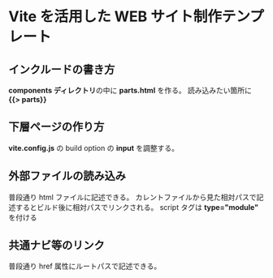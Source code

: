 # Vite を活用した WEB サイト制作テンプレート

## インクルードの書き方

**components ディレクトリ**の中に **parts.html** を作る。
読み込みたい箇所に **{{> parts}}**

## 下層ページの作り方

**vite.config.js** の build option の **input** を調整する。

## 外部ファイルの読み込み

普段通り html ファイルに記述できる。
カレントファイルから見た相対パスで記述するとビルド後に相対パスでリンクされる。
script タグは **type="module"** を付ける

## 共通ナビ等のリンク

普段通り href 属性にルートパスで記述できる。
